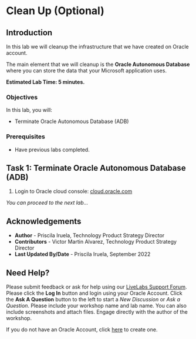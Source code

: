 # Clean Up (Optional)

## Introduction

In this lab we will cleanup the infrastructure that we have created on Oracle account.

The main element that we will cleanup is the **Oracle Autonomous Database** where you can store the data that your Microsoft application uses.

**Estimated Lab Time: 5 minutes.**

### Objectives

In this lab, you will:

* Terminate Oracle Autonomous Database (ADB)

### Prerequisites

* Have previous labs completed.

## Task 1: Terminate Oracle Autonomous Database (ADB)

1. Login to Oracle cloud console: [cloud.oracle.com](https://cloud.oracle.com/)



*You can proceed to the next lab…*

## Acknowledgements
* **Author** - Priscila Iruela, Technology Product Strategy Director
* **Contributors** - Victor Martin Alvarez, Technology Product Strategy Director
* **Last Updated By/Date** - Priscila Iruela, September 2022

## Need Help?
Please submit feedback or ask for help using our [LiveLabs Support Forum](https://community.oracle.com/tech/developers/categories/livelabsdiscussions). Please click the **Log In** button and login using your Oracle Account. Click the **Ask A Question** button to the left to start a *New Discussion* or *Ask a Question*.  Please include your workshop name and lab name.  You can also include screenshots and attach files.  Engage directly with the author of the workshop.

If you do not have an Oracle Account, click [here](https://profile.oracle.com/myprofile/account/create-account.jspx) to create one.